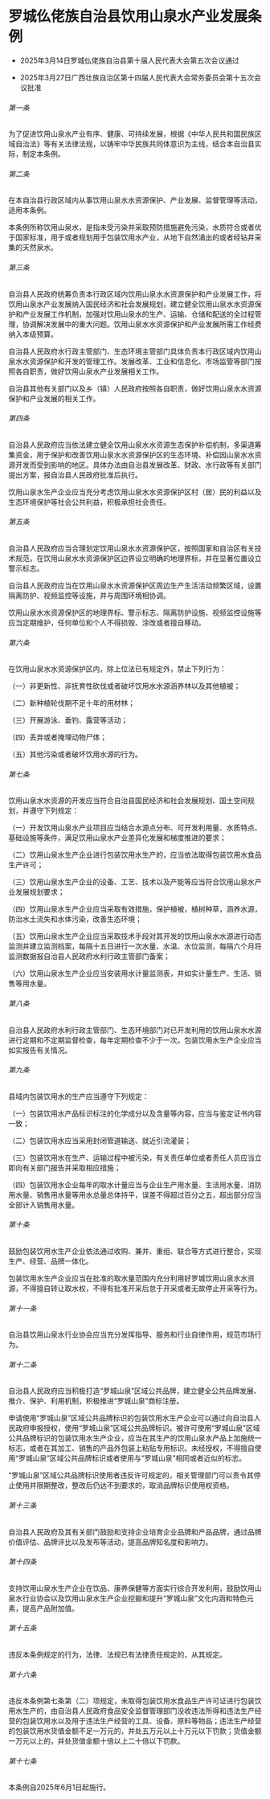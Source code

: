 # 罗城仫佬族自治县饮用山泉水产业发展条例

- 2025年3月14日罗城仫佬族自治县第十届人民代表大会第五次会议通过

- 2025年3月27日广西壮族自治区第十四届人民代表大会常务委员会第十五次会议批准

<!-- INFO END -->

###### 第一条

为了促进饮用山泉水产业有序、健康、可持续发展，根据《中华人民共和国民族区域自治法》等有关法律法规，以铸牢中华民族共同体意识为主线，结合本自治县实际，制定本条例。

###### 第二条

在本自治县行政区域内从事饮用山泉水水资源保护、产业发展、监督管理等活动，适用本条例。

本条例所称饮用山泉水，是指未受污染并采取预防措施避免污染，水质符合或者优于国家标准，用于或者规划用于包装饮用水产业，从地下自然涌出的或者经钻井采集的天然泉水。

###### 第三条

自治县人民政府统筹负责本行政区域内饮用山泉水水资源保护和产业发展工作，将饮用山泉水产业发展纳入国民经济和社会发展规划，建立健全饮用山泉水水资源保护和产业发展工作机制，加强对饮用山泉水的生产、运输、仓储和配送的全过程管理，协调解决发展中的重大问题。饮用山泉水水资源保护和产业发展所需工作经费纳入本级预算。

自治县人民政府水行政主管部门、生态环境主管部门具体负责本行政区域内饮用山泉水水资源保护和开发的管理工作。发展改革、工业和信息化、市场监管等部门按照各自职责，做好饮用山泉水产业发展相关工作。

自治县其他有关部门以及乡（镇）人民政府按照各自职责，做好饮用山泉水水资源保护和产业发展的相关工作。

###### 第四条

自治县人民政府应当依法建立健全饮用山泉水水资源生态保护补偿机制，多渠道筹集资金，用于保护和改善饮用山泉水水资源保护区的生态环境、补偿因山泉水水资源开发而受到影响的地区。具体办法由自治县发展改革、财政、水行政等有关部门提出方案，报自治县人民政府批准后执行。

饮用山泉水生产企业应当充分考虑饮用山泉水水资源保护区村（居）民的利益以及生态环境保护等社会公共利益，积极承担社会责任。

###### 第五条

自治县人民政府应当合理划定饮用山泉水水资源保护区，按照国家和自治区有关技术规范，在饮用山泉水水资源保护区边界设立明确的地理界标，并在显著位置设立警示标志。

自治县人民政府应当在饮用山泉水水资源保护区周边生产生活活动频繁区域，设置隔离防护、视频监控等设施，并与周围环境相协调。

饮用山泉水水资源保护区的地理界标、警示标志、隔离防护设施、视频监控设施等应当定期维护，任何单位和个人不得损毁、涂改或者擅自移动。

###### 第六条

在饮用山泉水水资源保护区内，除上位法已有规定外，禁止下列行为：

（一）非更新性、非抚育性砍伐或者破坏饮用水水源涵养林以及其他植被；

（二）新种植轮伐期不足十年的用材林；

（三）开展游泳、垂钓、露营等活动；

（四）丢弃或者掩埋动物尸体；

（五）其他污染或者破坏饮用水源的行为。

###### 第七条

饮用山泉水水资源的开发应当符合自治县国民经济和社会发展规划、国土空间规划，并遵守下列规定：

（一）开发饮用山泉水产业项目应当结合水源点分布、可开发利用量、水质特点、基础设施等条件，满足饮用山泉水产业差异化发展和梯度推进的要求；

（二）饮用山泉水生产企业进行包装饮用水生产的，应当依法取得包装饮用水食品生产许可；

（三）饮用山泉水生产企业的设备、工艺、技术以及产能等应当符合饮用山泉水产业发展规划要求；

（四）饮用山泉水生产企业应当采取有效措施，保护植被，植树种草，涵养水源，防治水土流失和水体污染，改善生态环境；

（五）饮用山泉水生产企业应当采取技术手段对其开发的饮用山泉水水源进行动态监测并建立监测档案，每隔十五日进行一次水量、水温、水位监测，每隔六个月将监测数据报自治县人民政府水利行政主管部门备案；

（六）饮用山泉水生产企业应当安装用水计量监测表，并如实计量生产、生活、销售等用水量。

###### 第八条

自治县人民政府水利行政主管部门、生态环境部门对已开发利用的饮用山泉水水源进行定期和不定期监督检查，每年定期检查不少于一次。包装饮用水生产企业应当如实报告有关情况。

###### 第九条

县域内包装饮用水的生产应当遵守下列规定：

（一）包装饮用水产品标识标注的化学成分以及含量等内容，应当与鉴定证书内容一致；

（二）包装饮用水应当采用封闭管道输送、就近引流灌装；

（三）包装饮用水在生产、运输过程中被污染，有关责任单位或者责任人员应当立即向有关部门报告并采取相应措施；

（四）包装饮用水企业每年的取水计量应当与企业生产用水量、生活用水量、消防用水量、销售用水量等用水总量总体持平，误差不得超过百分之五，超出部分应当全部计入销售用水量。

###### 第十条

鼓励包装饮用水生产企业依法通过收购、兼并、重组、联合等方式进行整合，实现生产、经营、品牌一体化。

包装饮用水生产企业应当在批准的取水量范围内充分利用好罗城饮用山泉水水资源，不得擅自转让取水权，不得有批准开采后怠于开采或者无故停止开采等行为。

###### 第十一条

自治县饮用山泉水行业协会应当充分发挥指导、服务和行业自律作用，规范市场行为。

###### 第十二条

自治县人民政府应当积极打造“罗城山泉”区域公共品牌，建立健全公共品牌发展、推介、保护、利用机制，积极推进“罗城山泉”商标注册。

申请使用“罗城山泉”区域公共品牌标识的包装饮用水生产企业可以通过向自治县人民政府申报授权，使用“罗城山泉”区域公共品牌标识。被许可使用“罗城山泉”区域公共品牌标识的包装饮用水生产企业，应当在其生产的饮用山泉水产品上加施统一标志，或者在其加工、销售的产品外包装上粘贴专用标识。未经授权，不得擅自使用“罗城山泉”区域公共品牌标识或者使用与“罗城山泉”相同或者近似的标志。

“罗城山泉”区域公共品牌标识使用者违反许可规定的，相关管理部门可以责令其停止使用并限期整改，整改后仍达不到要求的，取消品牌标识使用权资格。

###### 第十三条

自治县人民政府及其有关部门鼓励和支持企业培育企业品牌和产品品牌，通过品牌价值评估、品牌评比以及发布等活动，提高品牌知名度和影响力。

###### 第十四条

支持饮用山泉水生产企业在饮品、康养保健等方面实行综合开发利用，鼓励饮用山泉水行业协会以及饮用山泉水生产企业挖掘和提升“罗城山泉”文化内涵和特色元素，提高产品附加值。

###### 第十五条

违反本条例规定的行为，法律、法规已有法律责任规定的，从其规定。

###### 第十六条

违反本条例第七条第（二）项规定，未取得包装饮用水食品生产许可证进行包装饮用水生产的，由自治县人民政府食品安全监督管理部门没收违法所得和违法生产经营的包装饮用水以及用于违法生产经营的工具、设备、原料等物品；违法生产经营的包装饮用水货值金额不足一万元的，并处五万元以上十万元以下罚款；货值金额一万元以上的，并处货值金额十倍以上二十倍以下罚款。

###### 第十七条

本条例自2025年6月1日起施行。

